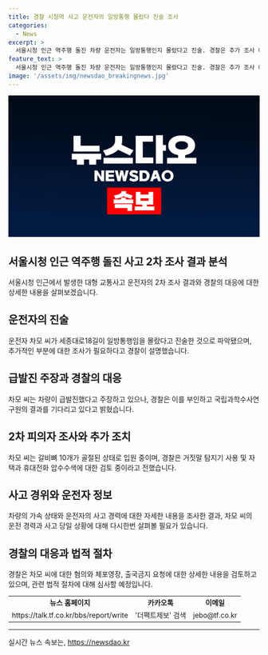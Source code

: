 ```yaml
---
title: 경찰 시청역 사고 운전자의 일방통행 몰랐다 진술 조사
categories:
  - News
excerpt: >
  서울시청 인근 역주행 돌진 차량 운전자는 일방통행인지 몰랐다고 진술. 경찰은 추가 조사 예정이며, 운전자는 계속 차량 급발진 주장. 이번 사고로 9명 사망, 5명 부상. 차량은 호텔 주차장 출구부터 가속, 역주행 확인. 베테랑 기사였던 운전자는 과실치사상 혐의로 입건됐으나 체포영장 기각. 추가 조사 결과를 기다리는 중. (150자)
feature_text: >
  서울시청 인근 역주행 돌진 차량 운전자는 일방통행인지 몰랐다고 진술. 경찰은 추가 조사 예정이며, 운전자는 계속 차량 급발진 주장. 이번 사고로 9명 사망, 5명 부상. 차량은 호텔 주차장 출구부터 가속, 역주행 확인. 베테랑 기사였던 운전자는 과실치사상 혐의로 입건됐으나 체포영장 기각. 추가 조사 결과를 기다리는 중. (150자)
image: '/assets/img/newsdao_breakingnews.jpg'
---
```


<p><img src="/assets/img/newsdao_breakingnews.jpg" alt="flaretime 속보" /></p>

<h2 data-ke-size="size26">서울시청 인근 역주행 돌진 사고 2차 조사 결과 분석</h2>

<p data-ke-size="size16">서울시청 인근에서 발생한 대형 교통사고 운전자의 2차 조사 결과와 경찰의 대응에 대한 상세한 내용을 살펴보겠습니다.</p>

<h2 data-ke-size="size24">운전자의 진술</h2>

<p data-ke-size="size16">운전자 차모 씨가 세종대로18길이 일방통행임을 몰랐다고 진술한 것으로 파악됐으며, 추가적인 부분에 대한 조사가 필요하다고 경찰이 설명했습니다.</p>

<h2 data-ke-size="size24">급발진 주장과 경찰의 대응</h2>

<p data-ke-size="size16">차모 씨는 차량이 급발진했다고 주장하고 있으나, 경찰은 이를 부인하고 국립과학수사연구원의 결과를 기다리고 있다고 밝혔습니다.</p>

<h2 data-ke-size="size24">2차 피의자 조사와 추가 조치</h2>

<p data-ke-size="size16">차모 씨는 갈비뼈 10개가 골절된 상태로 입원 중이며, 경찰은 거짓말 탐지기 사용 및 자택과 휴대전화 압수수색에 대한 검토 중이라고 전했습니다.</p>

<h2 data-ke-size="size24">사고 경위와 운전자 정보</h2>

<p data-ke-size="size16">차량의 가속 상태와 운전자의 사고 경력에 대한 자세한 내용을 조사한 결과, 차모 씨의 운전 경력과 사고 당일 상황에 대해 다시한번 살펴볼 필요가 있습니다.</p>

<h2 data-ke-size="size24">경찰의 대응과 법적 절차</h2>

<p data-ke-size="size16">경찰은 차모 씨에 대한 혐의와 체포영장, 출국금지 요청에 대한 상세한 내용을 검토하고 있으며, 관련 법적 절차에 대해 심사할 예정입니다.</p>

<table>
    <tbody>
        <tr>
            <td style="text-align: center; height: 17px;"><b>뉴스 홈페이지</b></td>
            <td style="text-align: center; height: 17px;"><b>카카오톡</b></td>
            <td style="text-align: center; height: 17px;"><b>이메일</b></td>
        </tr>
        <tr>
            <td style="text-align: center; height: 17px;">https://talk.tf.co.kr/bbs/report/write</td>
            <td style="text-align: center; height: 17px;">'더팩트제보' 검색</td>
            <td style="text-align: center; height: 17px;">jebo@tf.co.kr</td>
        </tr>
    </tbody>
</table>

<hr>
실시간 뉴스 속보는, <a href="https://newsdao.kr" rel="dofollow">https://newsdao.kr</a>


